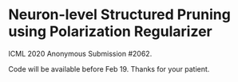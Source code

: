 # Neuron-level Structured Pruning using Polarization Regularizer

ICML 2020 Anonymous Submission #2062.

Code will be available before Feb 19. Thanks for your patient.
